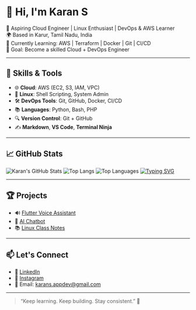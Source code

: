 # 👋 Hi, I'm Karan S

🚀 Aspiring Cloud Engineer | Linux Enthusiast | DevOps & AWS Learner  
🌍 Based in Karur, Tamil Nadu, India  
🧠 Currently Learning: AWS | Terraform | Docker | Git | CI/CD  
🎯 Goal: Become a skilled Cloud + DevOps Engineer  

---

## 🔧 Skills & Tools

- 🌐 **Cloud**: AWS (EC2, S3, IAM, VPC)
- 🐧 **Linux**: Shell Scripting, System Admin
- 🛠️ **DevOps Tools**: Git, GitHub, Docker, CI/CD
- 📚 **Languages**: Python, Bash, PHP
- 🔍 **Version Control**: Git + GitHub
- ✍️ **Markdown**, **VS Code**, **Terminal Ninja**

---

## 📈 GitHub Stats

![Karan's GitHub Stats](https://github-readme-stats.vercel.app/api?username=KaranPrince&show_icons=true&theme=radical)
![Top Langs](https://github-readme-stats.vercel.app/api/top-langs/?username=KaranPrince&layout=compact&theme=radical)
![Top Languages](https://github-readme-stats.vercel.app/api/top-langs/?username=KaranPrince&layout=compact&theme=radical)
[![Typing SVG](https://readme-typing-svg.demolab.com?font=Fira+Code&pause=1000&center=true&vCenter=true&width=435&lines=Aspiring+Cloud+%26+DevOps+Engineer;Linux+%7C+AWS+%7C+Terraform+Learner;Open+to+Collaboration+and+Internship)](https://git.io/typing-svg)

---

## 🏆 Projects

- 🔊 [Flutter Voice Assistant](https://github.com/KaranPrince/FLUTTER_VOICE_FRIEND)
- 🤖 [AI Chatbot](https://github.com/KaranPrince/AI-CHATBOT)
- 📚 [Linux Class Notes](https://github.com/KaranPrince/Linux-Notes)

---

## 📫 Let's Connect

- 🔗 [LinkedIn](https://www.linkedin.com/in/karan-flutterdev)
- 💬 [Instagram](https://www.instagram.com/king.karan.22/)
- 📩 Email: karans.appdev@gmail.com

---

> “Keep learning. Keep building. Stay consistent.” 🚀

